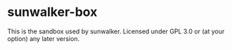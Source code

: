 # sunwalker-box

This is the sandbox used by sunwalker. Licensed under GPL 3.0 or (at your option) any later version.
